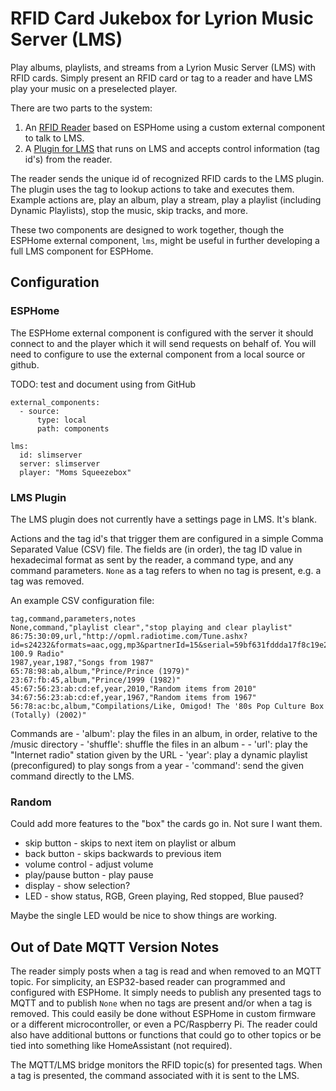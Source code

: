 # RFID Card Jukebox for Lyrion Music Server (LMS)

Play albums, playlists, and streams from a Lyrion Music Server (LMS) with RFID cards. Simply present an RFID card or tag to a reader and have LMS play your music on a preselected player.

There are two parts to the system:

1. An [RFID Reader](esphome/) based on ESPHome using a custom external component to talk to LMS.
2. A [Plugin for LMS](slimserver/Plugins/RFIDControl/) that runs on LMS and accepts control information (tag id's) from the reader.

The reader sends the unique id of recognized RFID cards to the LMS plugin. The plugin uses the tag to lookup actions to take and executes them. Example actions are, play an album, play a stream, play a playlist (including Dynamic Playlists), stop the music, skip tracks, and more.

These two components are designed to work together, though the ESPHome external component, `lms`, might be useful in further developing a full LMS component for ESPHome.

## Configuration

### ESPHome

The ESPHome external component is configured with the server it should connect to and the player which it will send requests on behalf of. You will need to configure to use the external component from a local source or github.

TODO: test and document using from GitHub

```
external_components:
  - source:
      type: local
      path: components

lms:
  id: slimserver
  server: slimserver
  player: "Moms Squeezebox"
```

### LMS Plugin

The LMS plugin does not currently have a settings page in LMS. It's blank.

Actions and the tag id's that trigger them are configured in a simple Comma Separated Value (CSV) file. The fields are (in order), the tag ID value in hexadecimal format as sent by the reader, a command type, and any command parameters. `None` as a tag refers to when no tag is present, e.g. a tag was removed.

An example CSV configuration file:

```
tag,command,parameters,notes
None,command,"playlist clear","stop playing and clear playlist"
86:75:30:09,url,"http://opml.radiotime.com/Tune.ashx?id=s24232&formats=aac,ogg,mp3&partnerId=15&serial=59bf631fddda17f8c19e2bc4914096f1","WHOOPIE 100.9 Radio"
1987,year,1987,"Songs from 1987"
65:78:98:ab,album,"Prince/Prince (1979)"
23:67:fb:45,album,"Prince/1999 (1982)"
45:67:56:23:ab:cd:ef,year,2010,"Random items from 2010"
34:67:56:23:ab:cd:ef,year,1967,"Random items from 1967"
56:78:ac:bc,album,"Compilations/Like, Omigod! The '80s Pop Culture Box (Totally) (2002)"
```

Commands are
    - 'album': play the files in an album, in order, relative to the /music directory
    - 'shuffle': shuffle the files in an album
    - 
    - 'url': play the "Internet radio" station given by the URL
    - 'year': play a dynamic playlist (preconfigured) to play songs from a year
    - 'command': send the given command directly to the LMS.


### Random

Could add more features to the "box" the cards go in. Not sure I want them.

- skip button - skips to next item on playlist or album
- back button - skips backwards to previous item
- volume control - adjust volume
- play/pause button - play pause
- display - show selection?
- LED - show status, RGB, Green playing, Red stopped, Blue paused?

Maybe the single LED would be nice to show things are working.

## Out of Date MQTT Version Notes
The reader simply posts when a tag is read and when removed to an MQTT topic. For simplicity, an ESP32-based reader can programmed and configured with ESPHome. It simply needs to publish any presented tags to MQTT and to publish `None` when no tags are present and/or when a tag is removed. This could easily be done without ESPHome in custom firmware or a different microcontroller, or even a PC/Raspberry Pi. The reader could also have additional buttons or functions that could go to other topics or be tied into something like HomeAssistant (not required).

The MQTT/LMS bridge monitors the RFID topic(s) for presented tags. When a tag is presented, the command associated with it is sent to the LMS.


